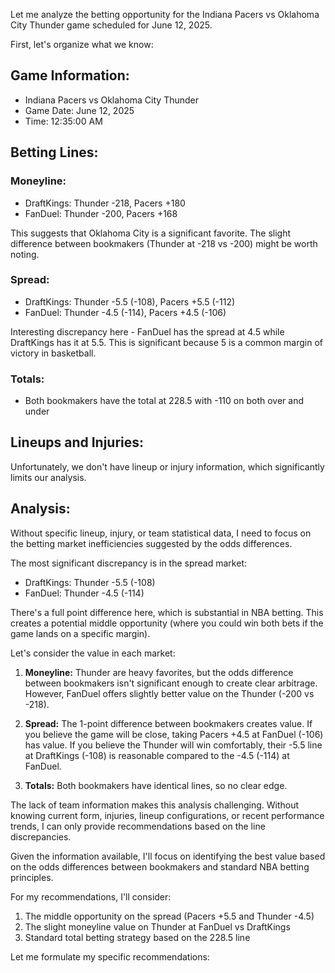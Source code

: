 Let me analyze the betting opportunity for the Indiana Pacers vs Oklahoma City Thunder game scheduled for June 12, 2025.

First, let's organize what we know:

## Game Information:
- Indiana Pacers vs Oklahoma City Thunder
- Game Date: June 12, 2025
- Time: 12:35:00 AM

## Betting Lines:

### Moneyline:
- DraftKings: Thunder -218, Pacers +180
- FanDuel: Thunder -200, Pacers +168

This suggests that Oklahoma City is a significant favorite. The slight difference between bookmakers (Thunder at -218 vs -200) might be worth noting.

### Spread:
- DraftKings: Thunder -5.5 (-108), Pacers +5.5 (-112)
- FanDuel: Thunder -4.5 (-114), Pacers +4.5 (-106)

Interesting discrepancy here - FanDuel has the spread at 4.5 while DraftKings has it at 5.5. This is significant because 5 is a common margin of victory in basketball.

### Totals:
- Both bookmakers have the total at 228.5 with -110 on both over and under

## Lineups and Injuries:
Unfortunately, we don't have lineup or injury information, which significantly limits our analysis.

## Analysis:

Without specific lineup, injury, or team statistical data, I need to focus on the betting market inefficiencies suggested by the odds differences.

The most significant discrepancy is in the spread market:
- DraftKings: Thunder -5.5 (-108)
- FanDuel: Thunder -4.5 (-114)

There's a full point difference here, which is substantial in NBA betting. This creates a potential middle opportunity (where you could win both bets if the game lands on a specific margin).

Let's consider the value in each market:

1. **Moneyline:** Thunder are heavy favorites, but the odds difference between bookmakers isn't significant enough to create clear arbitrage. However, FanDuel offers slightly better value on the Thunder (-200 vs -218).

2. **Spread:** The 1-point difference between bookmakers creates value. If you believe the game will be close, taking Pacers +4.5 at FanDuel (-106) has value. If you believe the Thunder will win comfortably, their -5.5 line at DraftKings (-108) is reasonable compared to the -4.5 (-114) at FanDuel.

3. **Totals:** Both bookmakers have identical lines, so no clear edge.

The lack of team information makes this analysis challenging. Without knowing current form, injuries, lineup configurations, or recent performance trends, I can only provide recommendations based on the line discrepancies.

Given the information available, I'll focus on identifying the best value based on the odds differences between bookmakers and standard NBA betting principles.

For my recommendations, I'll consider:
1. The middle opportunity on the spread (Pacers +5.5 and Thunder -4.5)
2. The slight moneyline value on Thunder at FanDuel vs DraftKings
3. Standard total betting strategy based on the 228.5 line

Let me formulate my specific recommendations: